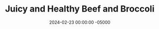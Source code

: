 ---
layout: post
title:  "Juicy and Healthy Beef and Broccoli"
date:   2024-02-23 00:00:00 -05000
categories: 
- Recipes
- Ground Meat
permalink: /recipes/beef-and-broccoli
image: /assets/Food/Ground Meat/Beef Broccoli/beef-broccoli-cover.jpg
ing: beefbroccoli-ing
facts: beefbroccoli-facts
Prep: 15
Rest: 
Cook: 40
Source1: https://www.youtube.com/watch?v=nWqPFOv5dpQ
Source2: 
Description: Beef and broccoli is a Chinese classic, and making this version at home is what got me to like steak if cooked properly. I saw a small piece of sirloin on sale at the store and wanted to try it out, and I'm very impressed with the results. Sauteed beef, broccoli, and a topping of sesame seeds sounds delicious in my book
Instructions: 
- Heat your oven to 400F, and line a cookie sheet with parchment paper. Add broccoli to the pan, season with salt, pepper, and oil, and roast for 30 minutes. Do everything else as the broccoli cooks<br><br>

- Take your meat and slice into 1/4-1/2" thick strips against the grain. Add to a bowl of cold water, and massage the meat for 30 seconds. The meat should turn gray, and the water should turn red with myagloben (not blood). Squeeze and drain the meat with a strainer for about 30 seconds, and add to a medium bowl<br><br>

- Add in the marinade (salt, starch, baking soda, soy sauce, and sesame oil). Mix to fully coat the meat, and let marinate for 15 minutes<br><br>

- Meanwhile, mix the sauce together in a glass - minced garlic, soy sauce, white vinegar ginger, garlic powder, black pepper, and red pepper flakes. In a separate glass, prepare some cold water and cornstarch for a slurry<br><br>
- <center><img src="/assets/Food/Ground Meat/Beef Broccoli/beef-broccoli-4.jpg" alt="" class="instruction-image"></center><br>

- Preheat a large stainless steel pan over medium high heat. Add in the beef, and cook for about 2 minutes per side, just until browned and not overcooked. Remove from the pan<br><br>
- <center><img src="/assets/Food/Ground Meat/Beef Broccoli/beef-broccoli-5.jpg" alt="" class="instruction-image"></center><br>

- Add in the sauce, broccoli, and about half of the slurry. Deglaze the pan, cook for about 2 minutes, and add more slurry if you want to thicken the sauce more. Add back in the beef<br><br>
- <center><img src="/assets/Food/Ground Meat/Beef Broccoli/beef-broccoli-6.jpg" alt="" class="instruction-image"></center><br>

- Optionally serve over rice, and top with sesame seeds
---